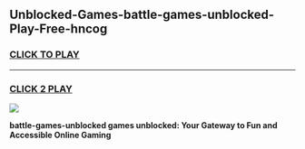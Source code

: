 
## Unblocked-Games-battle-games-unblocked-Play-Free-hncog
<h3>
<a href="https://premium76.site?title=battle-games-unblocked&ref=18A">CLICK TO PLAY</a></h3>
<hr>

<h3>
<a href="https://premium76.site?title=battle-games-unblocked&ref=18A">CLICK 2 PLAY</a>
  
</h3>

<a href="https://premium76.site?title=battle-games-unblocked&ref=18A"><img src="https://clearcache.store/games.png"></a>


**battle-games-unblocked games unblocked: Your Gateway to Fun and Accessible Online Gaming**
